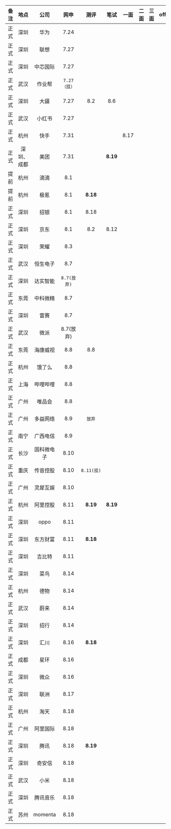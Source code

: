 | 备注 |    地点    |    公司    |     网申     |    测评    |   笔试   | 一面 | 二面 | 三面 | offer |
| :--: | :--------: | :--------: | :----------: | :--------: | :------: | :--: | :--: | :--: | :---: |
| 正式 |    深圳    |    华为    |     7.24     |            |          |      |      |      |       |
| 正式 |    深圳    |    联想    |     7.27     |            |          |      |      |      |       |
| 正式 |    深圳    |  中芯国际  |     7.27     |            |          |      |      |      |       |
| 正式 |    武汉    |   作业帮   | `7.27（挂）` |            |          |      |      |      |       |
| 正式 |    深圳    |    大疆    |     7.27     |    8.2     |   8.6    |      |      |      |       |
| 正式 |    武汉    |   小红书   |     7.27     |            |          |      |      |      |       |
| 正式 |    杭州    |    快手    |     7.31     |            |          | 8.17 |      |      |       |
| 正式 | 深圳、成都 |    美团    |     7.31     |            | **8.19** |      |      |      |       |
| 提前 |    杭州    |    滴滴    |     8.1      |            |          |      |      |      |       |
| 提前 |    杭州    |    极氪    |     8.1      |  **8.18**  |          |      |      |      |       |
| 正式 |    深圳    |    招银    |     8.1      |    8.18    |          |      |      |      |       |
| 正式 |    深圳    |    京东    |     8.1      |    8.2     |   8.12   |      |      |      |       |
| 正式 |    深圳    |    荣耀    |     8.3      |            |          |      |      |      |       |
| 正式 |    武汉    |  恒生电子  |     8.7      |            |          |      |      |      |       |
| 正式 |    深圳    |  达实智能  | `8.7(放弃)`  |            |          |      |      |      |       |
| 正式 |    东莞    |  中科微精  |     8.7      |            |          |      |      |      |       |
| 正式 |    深圳    |    雷赛    |     8.7      |            |          |      |      |      |       |
| 正式 |    武汉    |    微派    |  8.7(放弃)   |            |          |      |      |      |       |
| 正式 |    东莞    |  海康威视  |     8.8      |    8.8     |          |      |      |      |       |
| 正式 |    杭州    |   饿了么   |     8.8      |            |          |      |      |      |       |
| 正式 |    上海    |  哔哩哔哩  |     8.8      |            |          |      |      |      |       |
| 正式 |    广州    |   唯品会   |     8.8      |            |          |      |      |      |       |
| 正式 |    广州    |  多益网络  |     8.9      |   `放弃`   |          |      |      |      |       |
| 正式 |    南宁    |  广西电信  |     8.9      |            |          |      |      |      |       |
| 正式 |    长沙    | 国科微电子 |     8.10     |            |          |      |      |      |       |
| 正式 |    重庆    |  传音控股  |     8.10     | `8.11(挂)` |          |      |      |      |       |
| 正式 |    广州    |  灵犀互娱  |     8.10     |            |          |      |      |      |       |
| 正式 |    杭州    |  阿里控股  |     8.11     |  **8.19**  | **8.19** |      |      |      |       |
| 正式 |    深圳    |    oppo    |     8.11     |            |          |      |      |      |       |
| 正式 |    深圳    |  东方财富  |     8.11     |  **8.18**  |          |      |      |      |       |
| 正式 |    深圳    |   吉比特   |     8.11     |            |          |      |      |      |       |
| 正式 |    深圳    |    菜鸟    |     8.14     |            |          |      |      |      |       |
| 正式 |    杭州    |    德物    |     8.14     |            |          |      |      |      |       |
| 正式 |    武汉    |    蔚来    |     8.14     |            |          |      |      |      |       |
| 正式 |    深圳    |    招行    |     8.14     |            |          |      |      |      |       |
| 正式 |    深圳    |    汇川    |     8.16     |  **8.18**  |          |      |      |      |       |
| 正式 |    成都    |    星环    |     8.16     |            |          |      |      |      |       |
| 正式 |    深圳    |    微众    |     8.16     |            |          |      |      |      |       |
| 正式 |    深圳    |    联洲    |     8.17     |            |          |      |      |      |       |
| 正式 |    杭州    |    淘天    |     8.18     |            |          |      |      |      |       |
| 正式 |    广州    |  阿里国际  |     8.18     |            |          |      |      |      |       |
| 正式 |    深圳    |    腾讯    |     8.18     |  **8.19**  |          |      |      |      |       |
| 正式 |    深圳    |   奇安信   |     8.18     |            |          |      |      |      |       |
| 正式 |    武汉    |    小米    |     8.18     |            |          |      |      |      |       |
| 正式 |    深圳    |  腾讯音乐  |     8.18     |            |          |      |      |      |       |
| 正式 |    苏州    |  momenta   |     8.18     |            |          |      |      |      |       |


